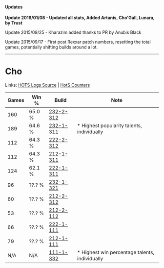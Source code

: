 #### Updates
**Update 2016/01/08 - Updated all stats, Added Artanis, Cho'Gall, Lunara, by Trust**

Update 2015/09/25 - Kharazim added thanks to PR by Anubis Black

Update 2015/09/17 - First post Rexxar patch numbers, resetting the total games, potentially shifting builds around a lot.

***

# Cho

Links: [HOTS Logs Source](https://www.hotslogs.com/Sitewide/HeroDetails?Hero=Cho) | [HotS Counters](http://hotscounters.com/#/hero/Cho)

Games  | Win %  | Build     | Note
-----  | -----  | -----     | ----
160    | 65.0 % | [232-2-312](http://www.heroesfire.com/hots/talent-calculator/cho#l0O8) | 
189    | 64.6 % | [232-1-311](http://www.heroesfire.com/hots/talent-calculator/cho#l08V) | * Highest popularity talents, individually
112    | 64.3 % | [222-2-312](http://www.heroesfire.com/hots/talent-calculator/cho#kdze) | 
112    | 64.3 % | [212-1-311](http://www.heroesfire.com/hots/talent-calculator/cho#kFJV) | 
124    | 62.1 % | [222-1-311](http://www.heroesfire.com/hots/talent-calculator/cho#kdj_) | 
96     | ??.? % | [232-1-321](http://www.heroesfire.com/hots/talent-calculator/cho#l08f) | 
60     | ??.? % | [212-2-312](http://www.heroesfire.com/hots/talent-calculator/cho#kFZ8) | 
53     | ??.? % | [212-2-112](http://www.heroesfire.com/hots/talent-calculator/cho#kFW0) | 
66     | ??.? % | [222-1-111](http://www.heroesfire.com/hots/talent-calculator/cho#kdgt) | 
79     | ??.? % | [212-1-111](http://www.heroesfire.com/hots/talent-calculator/cho#kFGN) | 
N/A    | N/A    | [111-1-332](http://www.heroesfire.com/hots/talent-calculator/cho#gOka) | * Highest win percentage talents, individually
